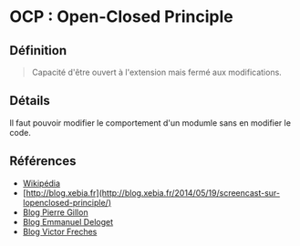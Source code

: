 # OCP : Open-Closed Principle

## Définition

> Capacité d'être ouvert à l'extension mais fermé aux modifications.

## Détails

Il faut pouvoir modifier le comportement d'un modumle sans en modifier le code.

## Références

* [Wikipédia](https://fr.wikipedia.org/wiki/Principe_ouvert/ferm%C3%A9)
* [http://blog.xebia.fr](http://blog.xebia.fr/2014/05/19/screencast-sur-lopenclosed-principle/)
* [Blog Pierre Gillon](http://www.pierregillon.com/2013/05/le-o-de-solid-openclosed-principle-ocp.html)
* [Blog Emmanuel Deloget](http://blog.emmanueldeloget.com/index.php?post/2006/09/21/15-le-principe-ouvert-ferme)
* [Blog Victor Freches](http://objet-java.blogspot.fr/2012/12/principe-ouvertferme-openclose.html)
